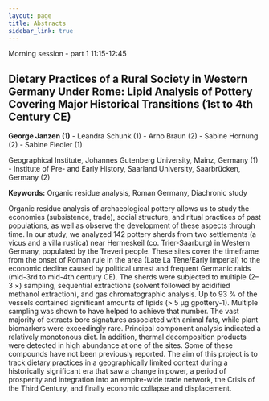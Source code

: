 ```yaml
---
layout: page
title: Abstracts
sidebar_link: true
---
```


Morning session - part 1 11:15-12:45


<h2>Dietary Practices of a Rural Society in Western Germany Under Rome: Lipid Analysis of Pottery Covering Major Historical Transitions (1st to 4th Century CE)</h2>
<p><strong>George Janzen (1)</strong> - Leandra Schunk (1) - Arno Braun (2) - Sabine Hornung (2) - Sabine Fiedler (1)</p>

<p>Geographical Institute, Johannes Gutenberg University, Mainz, Germany (1) - Institute of Pre- and Early History, Saarland University, Saarbrücken, Germany (2)</p>

<p><strong>Keywords:</strong> Organic residue analysis, Roman Germany, Diachronic study</p>

<p>Organic residue analysis of archaeological pottery allows us to study the economies (subsistence, trade), social structure, and ritual practices of past populations, as well as observe the development of these aspects through time. In our study, we analyzed 142 pottery sherds from two settlements (a vicus and a villa rustica) near Hermeskeil (co. Trier-Saarburg) in Western Germany, populated by the Treveri people. These sites cover the timeframe from the onset of Roman rule in the area (Late La Tène/Early Imperial) to the economic decline caused by political unrest and frequent Germanic raids (mid-3rd to mid-4th century CE). The sherds were subjected to multiple (2–3 ×) sampling, sequential extractions (solvent followed by acidified methanol extraction), and gas chromatographic analysis. Up to 93 % of the vessels contained significant amounts of lipids (> 5 µg gpottery-1). Multiple sampling was shown to have helped to achieve that number. The vast majority of extracts bore signatures associated with animal fats, while plant biomarkers were exceedingly rare. Principal component analysis indicated a relatively monotonous diet. In addition, thermal decomposition products were detected in high abundance at one of the sites. Some of these compounds have not been previously reported. The aim of this project is to track dietary practices in a geographically limited context during a historically significant era that saw a change in power, a period of prosperity and integration into an empire-wide trade network, the Crisis of the Third Century, and finally economic collapse and displacement.</p>
